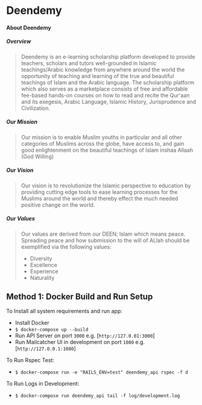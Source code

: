 # Deendemy

#### About Deendemy
  
##### Overview
 > Deendemy is an e-learning scholarship platform developed to provide teachers, scholars and tutors well-grounded in Islamic teachings/Arabic knowledge from anywhere around the world the opportunity of  teaching and learning of the true and beautiful teachings of Islam and the Arabic language. 
  The scholarship platform which also serves as a marketplace consists of free and affordable fee-based hands-on courses on how to read and recite the Qur'aan and its exegesis, Arabic Language, Islamic History, Jurisprudence and Civilization.
  
##### Our Mission
  > Our mission is to enable Muslim youths in particular and all other categories of Muslims across the globe, have access to, and gain good enlightenment on the beautiful teachings of Islam inshaa Allaah (God Willing) 
  
##### Our Vision
  > Our vision is to revolutionize the Islamic perspective to education  by providing cutting edge tools to ease learning processes for the Muslims around the world and thereby effect the much needed positive change on the world.
  
##### Our Values
  > Our values are derived from our DEEN; Islam  which means peace. Spreading peace and how submission to the will of ALlah should be exemplified via the following values:
  > - Diversity
  > - Excellence
  > - Experience
  > - Naturality

## Method 1: Docker Build and Run Setup

To Install all system requirements and run app:

- Install Docker
- ```$ docker-compose up --build```
- Run API Server on port `3000` e.g. [`http://127.0.01:3000`]
- Run Mailcatcher UI in development on port `1080` e.g. [`http://127.0.0.1:1080`]

To Run Rspec Test:

- ```$ docker-compose run -e "RAILS_ENV=test" deendemy_api rspec -f d```

To Run Logs in Development:

- ```$ docker-compose run deendemy_api tail -f log/development.log```
